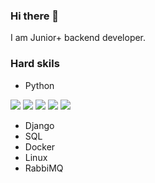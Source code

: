 ### Hi there 👋

I am Junior+ backend developer.

### Hard skils
* Python

<image src="https://img.shields.io/badge/- %20-green"> <image src="https://img.shields.io/badge/- %20-green"> <image src="https://img.shields.io/badge/- %20-green"> <image src="https://img.shields.io/badge/- %20-red"> <image src="https://img.shields.io/badge/- %20-red">
* Django
* SQL
* Docker
* Linux
* RabbiMQ


<!--
**SergioPanini/SergioPanini** is a ✨ _special_ ✨ repository because its `README.md` (this file) appears on your GitHub profile.

Here are some ideas to get you started:

- 🔭 I’m currently working on ...
- 🌱 I’m currently learning ...
- 👯 I’m looking to collaborate on ...
- 🤔 I’m looking for help with ...
- 💬 Ask me about ...
- 📫 How to reach me: ...
- 😄 Pronouns: ...
- ⚡ Fun fact: ...
-->
